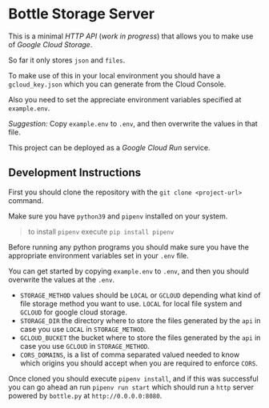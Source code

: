 # Bottle Storage Server

This is a minimal _HTTP API_ (_work in progress_) that allows you
to make use of _Google Cloud Storage_.

So far it only stores `json` and `files`.

To make use of this in your local environment you should have a
`gcloud_key.json` which you can generate from the Cloud Console.

Also you need to set the appreciate environment variables specified at
`example.env`.

_Suggestion:_ Copy `example.env` to `.env`, and then overwrite the values
in that file.

This project can be deployed as a _Google Cloud Run_ service.

## Development Instructions

First you should clone the repository with the `git clone <project-url>` command.

Make sure you have `python39` and `pipenv` installed on your system.

> to install `pipenv` execute `pip install pipenv`

Before running any python programs you should make sure you have the appropriate 
environment variables set in your `.env` file.

You can get started by copying `example.env` to `.env`, and then you should
overwrite the values at the `.env`.

 - `STORAGE_METHOD` values should be `LOCAL` or `GCLOUD` depending what kind of
 file storage method you want to use. `LOCAL` for local file system and `GCLOUD` for
 google cloud storage.
 - `STORAGE_DIR` the directory where to store the files generated by the `api` in case you use `LOCAL` in `STORAGE_METHOD`.
 - `GCLOUD_BUCKET` the bucket where to store the files generated by the `api` in case you use `GCLOUD` in `STORAGE_METHOD`.
 - `CORS_DOMAINS`, is a list of comma separated valued needed to know which origins you should accept when you are required to enforce `CORS`.

Once cloned you should execute `pipenv install`, and if this was successful you can
go ahead an run `pipenv run start` which should run a `http` server powered by
`bottle.py` at `http://0.0.0.0:8080`.

